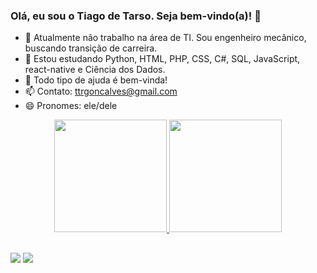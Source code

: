 ### Olá, eu sou o Tiago de Tarso. Seja bem-vindo(a)! 👋



- 🔭 Atualmente não trabalho na área de TI. Sou engenheiro mecânico, buscando transição de carreira.    
- 🌱 Estou estudando Python, HTML, PHP, CSS, C#, SQL, JavaScript, react-native e Ciência dos Dados.
- 🤔 Todo tipo de ajuda é bem-vinda!
- 📫 Contato: ttrgoncalves@gmail.com
- 😄 Pronomes: ele/dele

<div align="center">
  <a href="https://github.com/tiagodetarso">
  <img height="180em" src="https://github-readme-stats.vercel.app/api?username=tiagodetarso&show_icons=true&theme=dark&include_all_commits=true&count_private=true"/>
  <img height="180em" src="https://github-readme-stats.vercel.app/api/top-langs/?username=tiagodetarso&layout=compact&langs_count=7&theme=dark"/>
</div>

##

<div>
<a href = "mailto:ttrgoncalves@gmail.com"><img src="https://img.shields.io/badge/-Gmail-%23333?style=for-the-badge&logo=gmail&logoColor=red" target="_blank"></a>
<a href="https://www.linkedin.com/in/tiago-de-tarso-raggiotto-gonçalves-6375223b/" target="_blank"><img src="https://img.shields.io/badge/-LinkedIn-%230077B5?style=for-the-badge&logo=linkedin&logoColor=white" target="_blank"></a>
</div>

